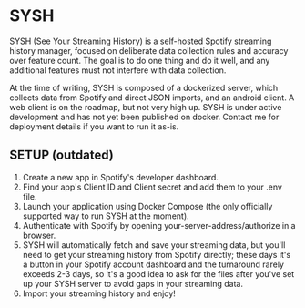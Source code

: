 # SYSH
SYSH (See Your Streaming History) is a self-hosted Spotify streaming history manager, focused on deliberate data collection rules and accuracy over feature count. The goal is to do one thing and do it well, and any additional features must not interfere with data collection.

At the time of writing, SYSH is composed of a dockerized server, which collects data from Spotify and direct JSON imports, and an android client. A web client is on the roadmap, but not very high up.
SYSH is under active development and has not yet been published on docker. Contact me for deployment details if you want to run it as-is.

## SETUP (outdated)
1. Create a new app in Spotify's developer dashboard.
2. Find your app's Client ID and Client secret and add them to your .env file.
3. Launch your application using Docker Compose (the only officially supported way to run SYSH at the moment).
4. Authenticate with Spotify by opening your-server-address/authorize in a browser.
5. SYSH will automatically fetch and save your streaming data, but you'll need to get your streaming history from Spotify directly; these days it's a button in your Spotify account dashboard and the turnaround rarely exceeds 2-3 days, so it's a good idea to ask for the files after you've set up your SYSH server to avoid gaps in your streaming data.
6. Import your streaming history and enjoy!

